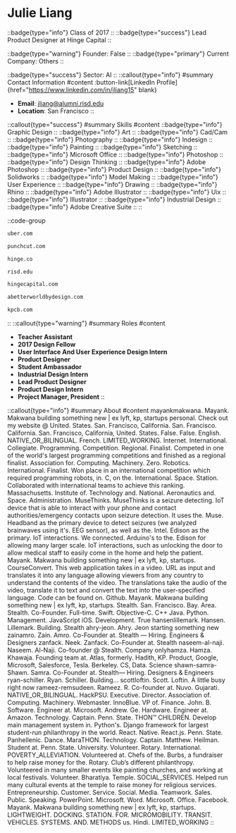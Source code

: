 # Julie Liang
::badge{type="info"}
Class of 2017
::
::badge{type="success"}
Lead Product Designer at Hinge Capital
::

::badge{type="warning"}
Founder: False
::
::badge{type="primary"}
Current Company: Others
::

::badge{type="success"}
Sector: AI
::
::callout{type="info"}
#summary
Contact Information
#content
:button-link[LinkedIn Profile]{href="https://www.linkedin.com/in/jliang15" blank}
- **Email**: jliang@alumni.risd.edu
- **Location**: San Francisco
::

::callout{type="success"}
#summary
Skills
#content
::badge{type="info"}
Graphic Design
::
::badge{type="info"}
Art
::
::badge{type="info"}
Cad/Cam
::
::badge{type="info"}
Photography
::
::badge{type="info"}
Indesign
::
::badge{type="info"}
Painting
::
::badge{type="info"}
Sketching
::
::badge{type="info"}
Microsoft Office
::
::badge{type="info"}
Photoshop
::
::badge{type="info"}
Design Thinking
::
::badge{type="info"}
Adobe Photoshop
::
::badge{type="info"}
Product Design
::
::badge{type="info"}
Solidworks
::
::badge{type="info"}
Model Making
::
::badge{type="info"}
User Experience
::
::badge{type="info"}
Drawing
::
::badge{type="info"}
Rhino
::
::badge{type="info"}
Adobe Illustrator
::
::badge{type="info"}
Uix
::
::badge{type="info"}
Illustrator
::
::badge{type="info"}
Industrial Design
::
::badge{type="info"}
Adobe Creative Suite
::
::

::code-group
```bash [Uber]
uber.com
```
```bash [Punchcut]
punchcut.com
```
```bash [Hinge]
hinge.co
```
```bash [Rhode Island School of Design]
risd.edu
```
```bash [Hinge Capital]
hingecapital.com
```
```bash [Better World by Design]
abetterworldbydesign.com
```
```bash [Kleiner Perkins Caufield & Byers]
kpcb.com
```
::
::callout{type="warning"}
#summary
Roles
#content
- **Teacher Assistant**
- **2017 Design Fellow**
- **User Interface And User Experience Design Intern**
- **Product Designer**
- **Student Ambassador**
- **Industrial Design Intern**
- **Lead Product Designer**
- **Product Design Intern**
- **Project Manager, President**
::

::callout{type="info"}
#summary
About
#content
mayankmakwana. Mayank. Makwana building something new | ex lyft, kp, startups personal. Check out my website @ United. States. San. Francisco, California. San. Francisco. California. San. Francisco, California, United. States. False. False. English. NATIVE_OR_BILINGUAL. French. LIMITED_WORKING. Internet. International. Collegiate. Programming. Competition. Regional. Finalist. Competed in one of the world's largest programming competitions and finished as a regional finalist. Association for. Computing. Machinery. Zero. Robotics. International. Finalist. Won place in an international competition which required programming robots, in. C, on the. International. Space. Station. Collaborated with international teams to achieve this ranking. Massachusetts. Institute of. Technology and. National. Aeronautics and. Space. Administration. MuseThinks. MuseThinks is a seizure detecting. IoT device that is able to interact with your phone and contact authorities/emergency contacts upon seizure detection. It uses the. Muse. Headband as the primary device to detect seizures (we analyzed brainwaves using it's. EEG sensor), as well as the. Intel. Edison as the primary. IoT interactions. We connected. Arduino's to the. Edison for allowing many larger scale. IoT interactions, such as unlocking the door to allow medical staff to easily come in the home and help the patient. Mayank. Makwana building something new | ex lyft, kp, startups. CourseConvert. This web application takes in a video. URL as input and translates it into any language allowing viewers from any country to understand the contents of the video. The translations take the audio of the video, translate it to text and convert the text into the user-specified language. Code can be found on. Github. Mayank. Makwana building something new | ex lyft, kp, startups. Stealth. San. Francisco. Bay. Area. Stealth. Co-Founder. Full-time. Swift. Objective-C. C++ Java. Python. Management. JavaScript iOS. Development. True hansenlillemark. Hansen. Lillemark. Building. Stealth ahry-jeon. Ahry. Jeon starting something new zainamro. Zain. Amro. Co-Founder at. Stealth — Hiring. Engineers & Designers zanfack. Neek. Zanfack. Co-Founder at. Stealth naseem-al-naji. Naseem. Al-Naji. Co-founder @ Stealth. Company onlyhamza. Hamza. Khawaja. Founding team at. Atlas, formerly. Hadith, KP. Product, Google, Microsoft, Salesforce, Tesla. Berkeley. CS, Data. Science shawn-samra- Shawn. Samra. Co-Founder at. Stealth— Hiring. Designers & Engineers ryan-schiller. Ryan. Schiller. Building... scottloftin. Scott. Loftin. A little busy right now rameez-remsudeen. Rameez. R. Co-founder at. Nuvo. Gujarati. NATIVE_OR_BILINGUAL. HackPSU. Executive. Director. Association of. Computing. Machinery. Webmaster. InnoBlue. VP of. Finance. John. B. Software. Engineer at. Microsoft. Andrew. Ge. Hardware. Engineer at. Amazon. Technology. Captain. Penn. State. THON™ CHILDREN. Develop main management system in. Python's. Django framework for largest student-run philanthropy in the world. React. Native. React.js. Penn. State. Panhellenic. Dance. MaraTHON. Technology. Captain. Matthew. Heilman. Student at. Penn. State. University. Volunteer. Rotary. International. POVERTY_ALLEVIATION. Volunteered at. Chefs of the. Burbs, a fundraiser to help raise money for the. Rotary. Club’s different philanthropy. Volunteered in many smaller events like painting churches, and working at local festivals. Volunteer. Bharatiya. Temple. SOCIAL_SERVICES. Helped run many cultural events at the temple to raise money for religious services. Entrepreneurship. Customer. Service. Social. Media. Teamwork. Sales. Public. Speaking. PowerPoint. Microsoft. Word. Microsoft. Office. Facebook. Mayank. Makwana building something new | ex lyft, kp, startups. LIGHTWEIGHT. DOCKING. STATION. FOR. MICROMOBILITY. TRANSIT. VEHICLES. SYSTEMS. AND. METHODS us. Hindi. LIMITED_WORKING
::
